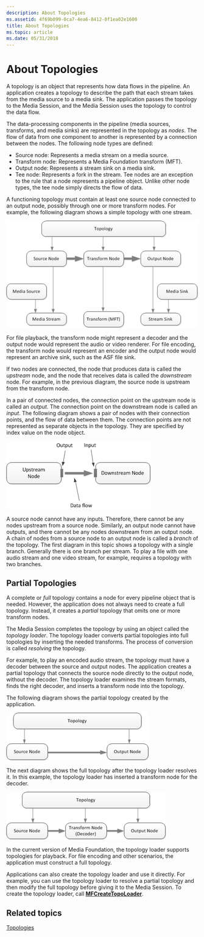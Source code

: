```yaml
---
description: About Topologies
ms.assetid: 4f69b099-0ca7-4ea6-8412-0f1ea02e1600
title: About Topologies
ms.topic: article
ms.date: 05/31/2018
---
```


# About Topologies

A topology is an object that represents how data flows in the pipeline. An application creates a topology to describe the path that each stream takes from the media source to a media sink. The application passes the topology to the Media Session, and the Media Session uses the topology to control the data flow.

The data-processing components in the pipeline (media sources, transforms, and media sinks) are represented in the topology as *nodes*. The flow of data from one component to another is represented by a connection between the nodes. The following node types are defined:

-   Source node: Represents a media stream on a media source.
-   Transform node: Represents a Media Foundation transform (MFT).
-   Output node: Represents a stream sink on a media sink.
-   Tee node: Represents a fork in the stream. Tee nodes are an exception to the rule that a node represents a pipeline object. Unlike other node types, the tee node simply directs the flow of data.

A functioning topology must contain at least one source node connected to an output node, possibly through one or more transform nodes. For example, the following diagram shows a simple topology with one stream.

![a diagram that shows a topology with one stream.](images/topology01.png)

For file playback, the transform node might represent a decoder and the output node would represent the audio or video renderer. For file encoding, the transform node would represent an encoder and the output node would represent an archive sink, such as the ASF file sink.

If two nodes are connected, the node that produces data is called the *upstream* node, and the node that receives data is called the *downstream* node. For example, in the previous diagram, the source node is upstream from the transform node.

In a pair of connected nodes, the connection point on the upstream node is called an *output*. The connection point on the downstream node is called an *input*. The following diagram shows a pair of nodes with their connection points, and the flow of data between them. The connection points are not represented as separate objects in the topology. They are specified by index value on the node object.

![a diagram that shows two connected nodes.](images/topology04.png)

A source node cannot have any inputs. Therefore, there cannot be any nodes upstream from a source node. Similarly, an output node cannot have outputs, and there cannot be any nodes downstream from an output node. A chain of nodes from a source node to an output node is called a *branch* of the topology. The first diagram in this topic shows a topology with a single branch. Generally there is one branch per stream. To play a file with one audio stream and one video stream, for example, requires a topology with two branches.

## Partial Topologies

A complete or *full* topology contains a node for every pipeline object that is needed. However, the application does not always need to create a full topology. Instead, it creates a *partial* topology that omits one or more transform nodes.

The Media Session completes the topology by using an object called the *topology loader*. The topology loader converts partial topologies into full topologies by inserting the needed transforms. The process of conversion is called *resolving* the topology.

For example, to play an encoded audio stream, the topology must have a decoder between the source and output nodes. The application creates a partial topology that connects the source node directly to the output node, without the decoder. The topology loader examines the stream formats, finds the right decoder, and inserts a transform node into the topology.

The following diagram shows the partial topology created by the application.

![a diagram that shows a partial with a source node and output node.](images/topology02.png)

The next diagram shows the full topology after the topology loader resolves it. In this example, the topology loader has inserted a transform node for the decoder.

![a diagram that shows a full topology.](images/topology03.png)

In the current version of Media Foundation, the topology loader supports topologies for playback. For file encoding and other scenarios, the application must construct a full topology.

Applications can also create the topology loader and use it directly. For example, you can use the topology loader to resolve a partial topology and then modify the full topology before giving it to the Media Session. To create the topology loader, call [**MFCreateTopoLoader**](/windows/desktop/api/mfidl/nf-mfidl-mfcreatetopoloader).

## Related topics

<dl> <dt>

[Topologies](topologies.md)
</dt> </dl>

 

 



